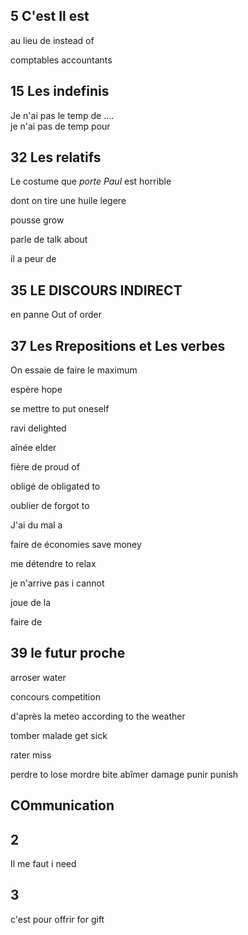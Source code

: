 
## 5 C'est Il est  ##
au lieu de     instead of 

comptables   accountants

## 15 Les indefinis ##

Je n'ai pas le temp de ....                    
je n'ai pas de temp pour

## 32 Les relatifs ##

Le costume que *porte Paul* est horrible

dont on tire une huile legere

pousse    grow

parle de   talk about

il a peur de 

## 35 LE DISCOURS INDIRECT  ##

en panne     Out of order

## 37 Les Rrepositions et Les verbes ##

On essaie de faire le maximum

espère    hope

se mettre  to put oneself

ravi     delighted

aînée   elder

fière  de     proud of

obligé de   obligated to

oublier de    forgot to

J'ai du mal a 

faire de économies   save money

me détendre to relax

je n'arrive pas   i cannot

joue de la 

faire de 


## 39 le futur proche ##

arroser     water

concours  competition

d'après la meteo    according to the weather

tomber malade   get sick

rater   miss

perdre     to lose
mordre     bite
abîmer     damage
punir      punish





## COmmunication ##

##  2 ##
Il me faut     i need 

## 3 ##
c'est pour offrir      for gift
